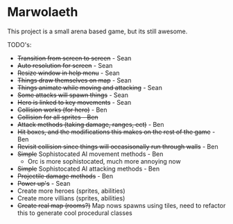 # Marwolaeth

This project is a small arena based game, but its still awesome.

TODO's:
<ul>
<li><s>Transition from screen to screen</s> - Sean</li>
	<li><s>Auto resolution for screen</s> - Sean</li>
	<li><s>Resize window in help menu</s> - Sean</li>
	<li><s>Things draw themselves on map</s> - Sean</li>
	<li><s>Things animate while moving and attacking</s> - Sean</li>
	<li><s>Some attacks will spawn things</s> - Sean</li>
	<li><s>Hero is linked to key movements</s> - Sean</li>
	<li><s>Collision works (for hero)</s> - Ben</li>
	<li><s>Collision for all sprites - Ben</s></li>
	<li><s>Attack methods (taking damage, ranges, ect)</s> - Ben</li>
	<li><s>Hit boxes, and the modifications this makes on the rest of the game</s> - Ben</li>
	<li><s>Revisit collision since things will occasisonally run through walls</s> - Ben </li>
	<li><s>Simple</s> Sophistocated AI movement methods - Ben
		<ul>
			<li>Orc is more sophistocated, much more annoying now</li>
		</ul>
	</li>
	<li><s>Simple</s> Sophistocated AI attacking methods - Ben </li>
	<li><s>Projectile damage methods</s> - Ben</li>
	<li><s>Power up's</s> - Sean</li>
	<li>Create more heroes (sprites, abilities)</li>
	<li>Create more villians (sprites, abilities)</li>
	<li><s>Create real map (rooms?)</s> Map nows spawns using tiles, need to refactor this to generate cool procedural classes</li>
</ul>
